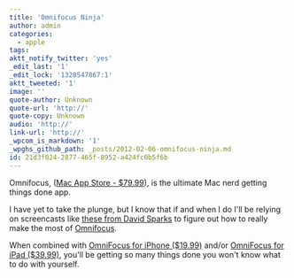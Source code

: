 ```yaml
---
title: 'Omnifocus Ninja'
author: admin
categories:
  - apple
tags: 
aktt_notify_twitter: 'yes'
_edit_last: '1'
_edit_lock: '1328547867:1'
aktt_tweeted: '1'
image: ''
quote-author: Unknown
quote-url: 'http://'
quote-copy: Unknown
audio: 'http://'
link-url: 'http://'
_wpcom_is_markdown: '1'
_wpghs_github_path: _posts/2012-02-06-omnifocus-ninja.md
id: 21d3f024-2877-465f-8952-a424fc0b5f6b
---
```

<p>Omnifocus, (<a href="http://click.linksynergy.com/fs-bin/stat?id=6PFrOqNV4B8&offerid=146261&type=3&subid=0&tmpid=1826&RD_PARM1=http%253A%252F%252Fitunes.apple.com%252Fca%252Fapp%252Fomnifocus%252Fid402835630%253Fmt%253D12%2526uo%253D4%2526partnerId%253D30" target="itunes_store">Mac App Store - $79.99</a>), is the ultimate Mac nerd getting things done app.</p>
<p>I have yet to take the plunge, but I know that if and when I do I'll be relying on screencasts like <a href="http://www.macsparky.com/omnifocus-screencasts/">these from David Sparks</a> to figure out how to really make the most of <a href="http://www.omnigroup.com/products/omnifocus/">Omnifocus</a>.</p>
<p>When combined with <a href="http://click.linksynergy.com/fs-bin/stat?id=6PFrOqNV4B8&offerid=146261&type=3&subid=0&tmpid=1826&RD_PARM1=http%253A%252F%252Fitunes.apple.com%252Fca%252Fapp%252Fomnifocus-for-iphone%252Fid284885288%253Fmt%253D8%2526uo%253D4%2526partnerId%253D30" target="itunes_store">OmniFocus for iPhone ($19.99)</a> and/or <a href="http://click.linksynergy.com/fs-bin/stat?id=6PFrOqNV4B8&offerid=146261&type=3&subid=0&tmpid=1826&RD_PARM1=http%253A%252F%252Fitunes.apple.com%252Fca%252Fapp%252Fomnifocus-for-ipad%252Fid383804552%253Fmt%253D8%2526uo%253D4%2526partnerId%253D30" target="itunes_store">OmniFocus for iPad ($39.99)</a>, you'll be getting so many things done you won't know what to do with yourself.</p>
